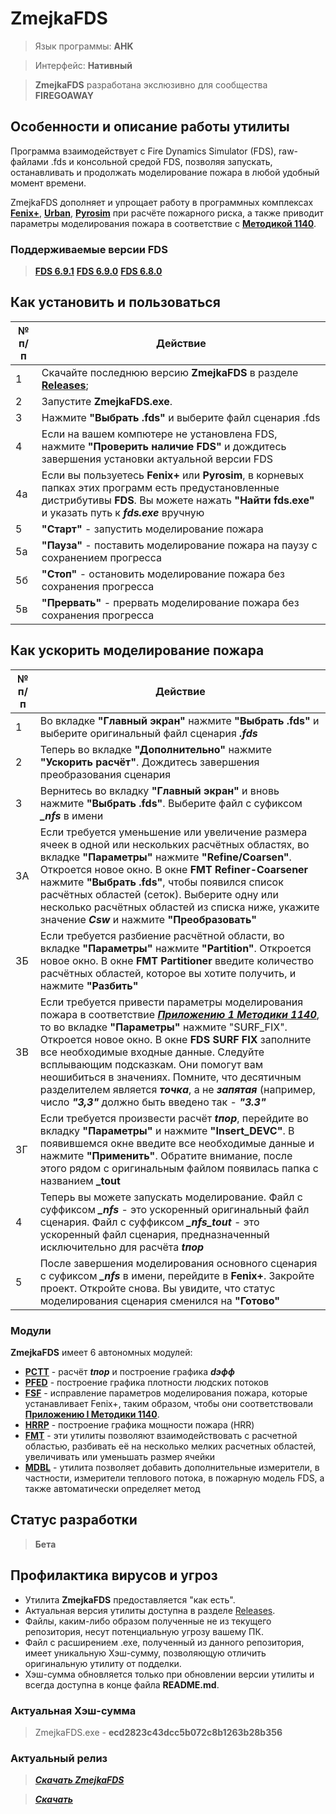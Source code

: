# ZmejkaFDS

> Язык программы: **AHK**

> Интерфейс: **Нативный**

> **ZmejkaFDS** разработана экслюзивно для сообщества **FIREGOAWAY**

## Особенности и описание работы утилиты
Программа взаимодействует с Fire Dynamics Simulator (FDS), raw-файлами .fds и консольной средой FDS, позволяя запускать, останавливать и продолжать моделирование пожара в любой удобный момент времени.

ZmejkaFDS дополняет и упрощает работу в программных комплексах [**Fenix+**](https://mst.su/fenix3/), [**Urban**](https://urbanpo.ru/), [**Pyrosim**](https://pyrosim.ru/polevaya-model-pozhara) при расчёте пожарного риска, а также приводит параметры моделирования пожара в соответствие с [**Методикой 1140**](https://ivo.garant.ru/#/document/406577165/paragraph/185/doclist/198/1/0/0/методика%201140:0).

### Поддерживаемые версии FDS
> [**FDS 6.9.1**](https://github.com/firemodels/fds/releases/tag/FDS-6.9.1)
> [**FDS 6.9.0**](https://github.com/firemodels/fds/releases/tag/FDS-6.9.0)
> [**FDS 6.8.0**](https://github.com/firemodels/fds/releases/tag/FDS-6.8.0)

## Как установить и пользоваться
|	№ п/п	|	Действие	|
|---------|---------|
|	1	|	Скачайте последнюю версию **ZmejkaFDS** в разделе [**Releases**](https://github.com/firegoaway/Zmejka/releases);	|
|	2	|	Запустите **ZmejkaFDS.exe**.	|
|	3	|	Нажмите **"Выбрать .fds"** и выберите файл сценария .fds	|
|	4	|	Если на вашем компютере не установлена FDS, нажмите **"Проверить наличие FDS"** и дождитесь завершения установки актуальной версии FDS	|
|	4a	|	Если вы пользуетесь **Fenix+** или **Pyrosim**, в корневых папках этих программ есть предустановленные дистрибутивы **FDS**. Вы можете нажать **"Найти fds.exe"** и указать путь к ***fds.exe*** вручную	|
|	5	|	**"Старт"** - запустить моделирование пожара	|
|	5а	|	**"Пауза"** - поставить моделирование пожара на паузу с сохранением прогресса	|
|	5б	|	**"Стоп"** - остановить моделирование пожара без сохранения прогресса	|
|	5в	|	**"Прервать"** - прервать моделирование пожара без сохранения прогресса	|

## Как ускорить моделирование пожара
|	№ п/п	|	Действие	|
|---------|---------|
|	1	|	Во вкладке **"Главный экран"** нажмите **"Выбрать .fds"** и выберите оригинальный файл сценария ***.fds***	|
|	2	|	Теперь во вкладке **"Дополнительно"** нажмите **"Ускорить расчёт"**. Дождитесь завершения преобразования сценария	|
|	3	|	Вернитесь во вкладку **"Главный экран"** и вновь нажмите **"Выбрать .fds"**. Выберите файл с суфиксом ***_nfs*** в имени	|
|	3А	|	Если требуется уменьшение или увеличение размера ячеек в одной или нескольких расчётных областях, во вкладке **"Параметры"** нажмите **"Refine/Coarsen"**. Откроется новое окно. В окне **FMT Refiner-Coarsener** нажмите **"Выбрать .fds"**, чтобы появился список расчётных областей (сеток). Выберите одну или несколько расчётных областей из списка ниже, укажите значение ***Csw*** и нажмите **"Преобразовать"** 	|
|	3Б	|	Если требуется разбиение расчётной области, во вкладке **"Параметры"** нажмите **"Partition"**. Откроется новое окно. В окне **FMT Partitioner** введите количество расчётных областей, которое вы хотите получить, и нажмите **"Разбить"**	|
|	3В	|	Если требуется привести параметры моделирования пожара в соответствие [***Приложению 1 Методики 1140***](https://ivo.garant.ru/#/document/406577165/paragraph/185/doclist/198/1/0/0/методика%201140:0), то во вкладке **"Параметры"** нажмите "SURF_FIX". Откроется новое окно. В окне **FDS SURF FIX** заполните все необходимые входные данные. Следуйте всплывающим подсказкам. Они помогут вам неошибиться в значениях. Помните, что десятичным разделителем является ***точка***, а не ***запятая*** (например, число ***"3,3"*** должно быть введено так - ***"3.3"***	|
|	3Г	|	Если требуется произвести расчёт ***tпор***, перейдите во вкладку **"Параметры"** и нажмите **"Insert_DEVC"**. В появившемся окне введите все необходимые данные и нажмите **"Применить"**. Обратите внимание, после этого рядом с оригинальным файлом появилась папка с названием **_tout**	|
|	4	|	Теперь вы можете запускать моделирование. Файл с суффиксом ***_nfs*** - это ускоренный оригинальный файл сценария. Файл с суффиксом ***_nfs_tout*** - это ускоренный файл сценария, предназначенный исключительно для расчёта ***tпор***	|
|	5	|	После завершения моделирования основного сценария с суфиксом ***_nfs*** в имени, перейдите в **Fenix+**. Закройте проект. Откройте снова. Вы увидите, что статус моделирования сценария сменился на **"Готово"**	|

### Модули
**ZmejkaFDS** имеет 6 автономных модулей:
- [**PCTT**](https://github.com/firegoaway/Plot_CSV_Time_Threshhold) - расчёт ***tпор*** и построение графика ***dэфф***
- [**PFED**](https://github.com/firegoaway/Plot_Fenix_Evac_Density) - построение графика плотности людских потоков
- [**FSF**](https://github.com/firegoaway/Fds_SURF_fix) - исправление параметров моделирования пожара, которые устанавливает Fenix+, таким образом, чтобы они соответствовали [**Приложению I Методики 1140**](https://ivo.garant.ru/#/document/406577165/paragraph/185/doclist/198/1/0/0/методика%201140:0).
- [**HRRP**](https://github.com/firegoaway/Heat_Release_Rate_Plot) - построение графика мощности пожара (HRR)
- [**FMT**](https://github.com/firegoaway/FDS_Mesh_Tools) - эти утилиты позволяют взаимодействовать с расчетной областью, разбивать её на несколько мелких расчетных областей, увеличивать или уменьшать размер ячейки
- [**MDBL**](https://github.com/firegoaway/FDS_MDB_LineMaker) - утилита позволяет добавить дополнительные измерители, в частности, измерители теплового потока, в пожарную модель FDS, а также автоматически определяет метод

## Статус разработки
> **Бета**

## Профилактика вирусов и угроз
- Утилита **ZmejkaFDS** предоставляется "как есть".
- Актуальная версия утилиты доступна в разделе [Releases](https://github.com/firegoaway/Zmejka/releases).
- Файлы, каким-либо образом полученные не из текущего репозитория, несут потенциальную угрозу вашему ПК.
- Файл с расширением .exe, полученный из данного репозитория, имеет уникальную Хэш-сумму, позволяющую отличить оригинальную утилиту от подделки.
- Хэш-сумма обновляется только при обновлении версии утилиты и всегда доступна в конце файла **README.md**.

### Актуальная Хэш-сумма
> ZmejkaFDS.exe - **ecd2823c43dcc5b072c8b1263b28b356**

### Актуальный релиз
> [***Скачать ZmejkaFDS***](https://github.com/firegoaway/Zmejka/releases/download/zmejkav01220/Zmejka_v0.12.20.zip)

> [***Скачать***](https://github.com/firegoaway/Zmejka/releases/download/zmejkav01220/Zmejka_v0.12.20.zip)
